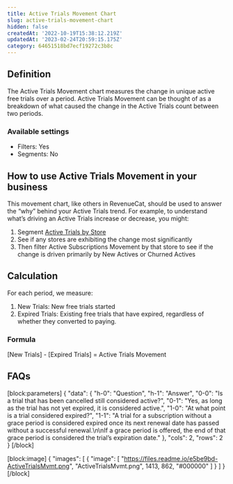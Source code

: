 ```yaml
---
title: Active Trials Movement Chart
slug: active-trials-movement-chart
hidden: false
createdAt: '2022-10-19T15:38:12.219Z'
updatedAt: '2023-02-24T20:59:15.175Z'
category: 64651518bd7ecf19272c3b8c
---
```

## Definition
The Active Trials Movement chart measures the change in unique active free trials over a period. Active Trials Movement can be thought of as a breakdown of what caused the change in the Active Trials count between two periods.

### Available settings

* Filters: Yes
* Segments: No

## How to use Active Trials Movement in your business
This movement chart, like others in RevenueCat, should be used to answer the “why” behind your Active Trials trend. For example, to understand what’s driving an Active Trials increase or decrease, you might:

1. Segment [Active Trials by Store](https://app.revenuecat.com/charts/trials?chart_type=Line&customer_lifetime=30%20days&range=Last%2090%20days&segment=store)
2. See if any stores are exhibiting the change most significantly
3. Then filter Active Subscriptions Movement by that store to see if the change is driven primarily by New Actives or Churned Actives

## Calculation
For each period, we measure:

1. New Trials: New free trials started
2. Expired Trials: Existing free trials that have expired, regardless of whether they converted to paying.

### Formula
[New Trials] - [Expired Trials] = Active Trials Movement

## FAQs
[block:parameters]
{
  "data": {
    "h-0": "Question",
    "h-1": "Answer",
    "0-0": "Is a trial that has been cancelled still considered active?",
    "0-1": "Yes, as long as the trial has not yet expired, it is considered active.",
    "1-0": "At what point is a trial considered expired?",
    "1-1": "A trial for a subscription without a grace period is considered expired once its next renewal date has passed without a successful renewal.\n\nIf a grace period is offered, the end of that grace period is considered the trial’s expiration date."
  },
  "cols": 2,
  "rows": 2
}
[/block]

[block:image]
{
  "images": [
    {
      "image": [
        "https://files.readme.io/e5be9bd-ActiveTrialsMvmt.png",
        "ActiveTrialsMvmt.png",
        1413,
        862,
        "#000000"
      ]
    }
  ]
}
[/block]
